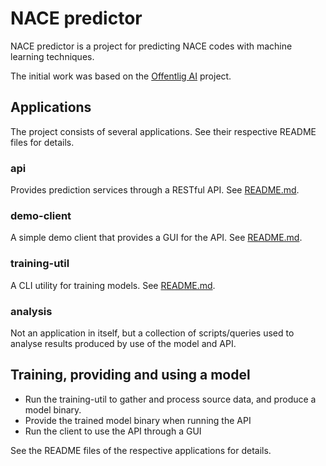 # NACE predictor

NACE predictor is a project for predicting NACE codes with machine learning techniques.

The initial work was based on the [Offentlig AI](https://github.com/offentlig-ai) project.

## Applications

The project consists of several applications. See their respective README files for details.

### api

Provides prediction services through a RESTful API. See [README.md](api/README.md).

### demo-client

A simple demo client that provides a GUI for the API. See [README.md](demo-client/README.md).

### training-util

A CLI utility for training models. See [README.md](training-util/README.md).

### analysis

Not an application in itself, but a collection of scripts/queries used to analyse 
results produced by use of the model and API.

## Training, providing and using a model

- Run the training-util to gather and process source data, and produce a model binary.
- Provide the trained model binary when running the API
- Run the client to use the API through a GUI

See the README files of the respective applications for details.

